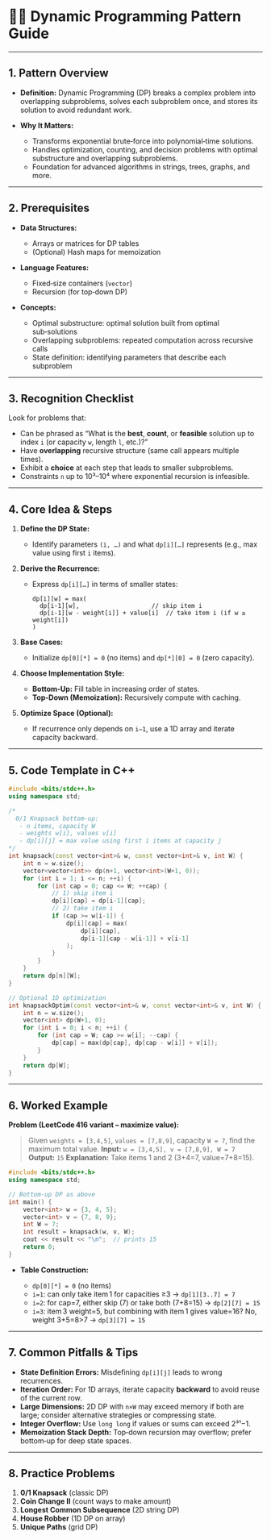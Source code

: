# 💪🏼 Dynamic Programming Pattern Guide

---

## 1. Pattern Overview

* **Definition:**
  Dynamic Programming (DP) breaks a complex problem into overlapping subproblems, solves each subproblem once, and stores its solution to avoid redundant work.
* **Why It Matters:**

  * Transforms exponential brute‑force into polynomial‑time solutions.
  * Handles optimization, counting, and decision problems with optimal substructure and overlapping subproblems.
  * Foundation for advanced algorithms in strings, trees, graphs, and more.

---

## 2. Prerequisites

* **Data Structures:**

  * Arrays or matrices for DP tables
  * (Optional) Hash maps for memoization
* **Language Features:**

  * Fixed‑size containers (`vector`)
  * Recursion (for top‑down DP)
* **Concepts:**

  * Optimal substructure: optimal solution built from optimal sub‑solutions
  * Overlapping subproblems: repeated computation across recursive calls
  * State definition: identifying parameters that describe each subproblem

---

## 3. Recognition Checklist

Look for problems that:

* Can be phrased as “What is the **best**, **count**, or **feasible** solution up to index `i` (or capacity `w`, length `l`, etc.)?”
* Have **overlapping** recursive structure (same call appears multiple times).
* Exhibit a **choice** at each step that leads to smaller subproblems.
* Constraints `n` up to 10³–10⁴ where exponential recursion is infeasible.

---

## 4. Core Idea & Steps

1. **Define the DP State:**

   * Identify parameters `(i, …)` and what `dp[i][…]` represents (e.g., max value using first `i` items).
2. **Derive the Recurrence:**

   * Express `dp[i][…]` in terms of smaller states:

     ```
     dp[i][w] = max(
       dp[i-1][w],                    // skip item i
       dp[i-1][w - weight[i]] + value[i]  // take item i (if w ≥ weight[i])
     )
     ```
3. **Base Cases:**

   * Initialize `dp[0][*] = 0` (no items) and `dp[*][0] = 0` (zero capacity).
4. **Choose Implementation Style:**

   * **Bottom‑Up:** Fill table in increasing order of states.
   * **Top‑Down (Memoization):** Recursively compute with caching.
5. **Optimize Space (Optional):**

   * If recurrence only depends on `i−1`, use a 1D array and iterate capacity backward.

---

## 5. Code Template in C++

```cpp
#include <bits/stdc++.h>
using namespace std;

/*
  0/1 Knapsack bottom‑up:
   - n items, capacity W
   - weights w[i], values v[i]
   - dp[i][j] = max value using first i items at capacity j
*/
int knapsack(const vector<int>& w, const vector<int>& v, int W) {
    int n = w.size();
    vector<vector<int>> dp(n+1, vector<int>(W+1, 0));
    for (int i = 1; i <= n; ++i) {
        for (int cap = 0; cap <= W; ++cap) {
            // 1) skip item i
            dp[i][cap] = dp[i-1][cap];
            // 2) take item i
            if (cap >= w[i-1]) {
                dp[i][cap] = max(
                    dp[i][cap],
                    dp[i-1][cap - w[i-1]] + v[i-1]
                );
            }
        }
    }
    return dp[n][W];
}

// Optional 1D optimization
int knapsackOptim(const vector<int>& w, const vector<int>& v, int W) {
    int n = w.size();
    vector<int> dp(W+1, 0);
    for (int i = 0; i < n; ++i) {
        for (int cap = W; cap >= w[i]; --cap) {
            dp[cap] = max(dp[cap], dp[cap - w[i]] + v[i]);
        }
    }
    return dp[W];
}
```

---

## 6. Worked Example

**Problem (LeetCode 416 variant – maximize value):**

> Given `weights = [3,4,5]`, `values = [7,8,9]`, capacity `W = 7`, find the maximum total value.
> **Input:** `w = [3,4,5], v = [7,8,9], W = 7`
> **Output:** `15`
> **Explanation:** Take items 1 and 2 (3+4=7, value=7+8=15).

```cpp
#include <bits/stdc++.h>
using namespace std;

// Bottom‑up DP as above
int main() {
    vector<int> w = {3, 4, 5};
    vector<int> v = {7, 8, 9};
    int W = 7;
    int result = knapsack(w, v, W);
    cout << result << "\n";  // prints 15
    return 0;
}
```

* **Table Construction:**

  * `dp[0][*] = 0` (no items)
  * `i=1`: can only take item 1 for capacities ≥3 → `dp[1][3..7] = 7`
  * `i=2`: for cap=7, either skip (7) or take both (7+8=15) → `dp[2][7] = 15`
  * `i=3`: item 3 weight=5, but combining with item 1 gives value=16? No, weight 3+5=8>7 → `dp[3][7] = 15`

---

## 7. Common Pitfalls & Tips

* **State Definition Errors:** Misdefining `dp[i][j]` leads to wrong recurrences.
* **Iteration Order:** For 1D arrays, iterate capacity **backward** to avoid reuse of the current row.
* **Large Dimensions:** 2D DP with `n×W` may exceed memory if both are large; consider alternative strategies or compressing state.
* **Integer Overflow:** Use `long long` if values or sums can exceed 2³¹−1.
* **Memoization Stack Depth:** Top‑down recursion may overflow; prefer bottom‑up for deep state spaces.

---

## 8. Practice Problems

1. **0/1 Knapsack** (classic DP)
2. **Coin Change II** (count ways to make amount)
3. **Longest Common Subsequence** (2D string DP)
4. **House Robber** (1D DP on array)
5. **Unique Paths** (grid DP)
